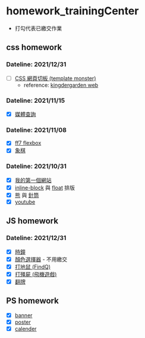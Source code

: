 # homework_trainingCenter

- 打勾代表已繳交作業

## css homework

### Dateline: 2021/12/31

- [ ] [CSS 網頁切板 (template monster)](https://link1515.github.io/homework_trainingCenter/CSS/08.%E7%B6%B2%E9%A0%81%E5%88%BB%E6%9D%BF/)
  - reference: [kingdergarden web](https://www.templatemonsterpreview.com/demo/179714.html?_gl=1*1a7ye87*_ga*MTU1NjYyNjgwNy4xNjM1OTA5MzY1*_ga_FTPYEGT5LY*MTYzNTkxNTg1Ny4yLjEuMTYzNTkxNTk2OS4yNA..&_ga=2.173690662.400592392.1635909365-1556626807.1635909365&_gac=1.262858424.1635909384.EAIaIQobChMIho-BoZ378wIVCYrICh0MMAu3EAAYAiAAEgIjhPD_BwE)

### Dateline: 2021/11/15

- [x] [媒體查詢](https://link1515.github.io/homework_trainingCenter/CSS/07.%E5%AA%92%E9%AB%94%E6%9F%A5%E8%A9%A2/media_query_wda.html)

### Dateline: 2021/11/08

- [x] [ff7 flexbox](https://link1515.github.io/homework_trainingCenter/CSS/05.ff7_flexbox/ff7_flexbox.html)
- [x] [象棋](https://link1515.github.io/homework_trainingCenter/CSS/06.%E8%B1%A1%E6%A3%8B/chinese_chess.html)

### Dateline: 2021/10/31

- [x] [我的第一個網站](https://link1515.github.io/homework_trainingCenter/CSS/01.%E6%88%91%E7%9A%84%E7%AC%AC%E4%B8%80%E5%80%8B%E7%B6%B2%E9%A0%81/%E6%88%91%E7%9A%84%E7%AC%AC%E4%B8%80%E5%80%8B%E7%B6%B2%E9%A0%81.html)
- [x] [inline-block](https://link1515.github.io/homework_trainingCenter/CSS/02.inline_block_float/youtube_inline-block%E6%8E%92%E7%89%88.html) 與 [float](https://link1515.github.io/homework_trainingCenter/CSS/02.inline_block_float/youtube_float%E6%8E%92%E7%89%88.html) 排版
- [x] [熊](https://link1515.github.io/homework_trainingCenter/CSS/03.%E7%86%8A%E8%88%87%E9%87%9D%E7%AD%92/bear.html) 與 [針筒](https://link1515.github.io/homework_trainingCenter/CSS/03.%E7%86%8A%E8%88%87%E9%87%9D%E7%AD%92/syringe.html)
- [x] [youtube](https://link1515.github.io/homework_trainingCenter/CSS/04.youtube/youtube.html)

## JS homework

### Dateline: 2021/12/31

- [x] [時鐘](https://link1515.github.io/homework_trainingCenter/JS/02.%E6%99%82%E9%90%98/%E4%BD%9C%E6%A5%AD_%E6%99%82%E9%90%98.html)
- [x] [顏色選擇器](https://link1515.github.io/homework_trainingCenter/JS/03.%E9%A1%8F%E8%89%B2%E9%81%B8%E6%93%87%E5%99%A8/%E4%BD%9C%E6%A5%AD_%E9%A1%8F%E8%89%B2%E9%81%B8%E6%93%87%E5%99%A8.html) - 不用繳交
- [x] [打地鼠 (FindQ)](https://link1515.github.io/homework_trainingCenter/JS/04.%E6%89%93%E5%9C%B0%E9%BC%A0/index.html)
- [x] [打殭屍 (飛機遊戲)](https://link1515.github.io/homework_trainingCenter/JS/05.%E6%89%93%E6%AE%AD%E5%B1%8D/)
- [x] [翻牌](https://link1515.github.io/homework_trainingCenter/JS/06.%E7%BF%BB%E7%89%8C/)

## PS homework

- [x] [banner](https://link1515.github.io/homework_trainingCenter/PS/01.banner/)
- [x] [poster](https://link1515.github.io/homework_trainingCenter/PS/02.poster/)
- [x] [calender](https://link1515.github.io/homework_trainingCenter/PS/03.calendar/)
